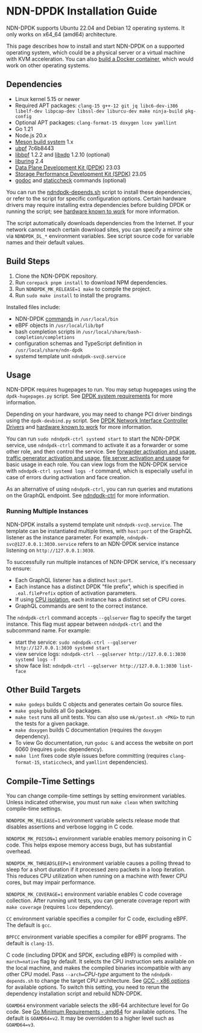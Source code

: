 # NDN-DPDK Installation Guide

NDN-DPDK supports Ubuntu 22.04 and Debian 12 operating systems.
It only works on x64\_64 (amd64) architecture.

This page describes how to install and start NDN-DPDK on a supported operating system, which could be a physical server or a virtual machine with KVM acceleration.
You can also [build a Docker container](Docker.md), which would work on other operating systems.

## Dependencies

* Linux kernel 5.15 or newer
* Required APT packages: `clang-15 g++-12 git jq libc6-dev-i386 libelf-dev libpcap-dev libssl-dev liburcu-dev make ninja-build pkg-config`
* Optional APT packages: `clang-format-15 doxygen lcov yamllint`
* Go 1.21
* Node.js 20.x
* [Meson build system](https://mesonbuild.com/Getting-meson.html) 1.x
* [ubpf](https://github.com/iovisor/ubpf) 7c6b8443
* [libbpf](https://github.com/libbpf/libbpf) 1.2.2 and [libxdp](https://github.com/xdp-project/xdp-tools) 1.2.10 (optional)
* [liburing](https://github.com/axboe/liburing) 2.4
* [Data Plane Development Kit (DPDK)](https://www.dpdk.org/) 23.03
* [Storage Performance Development Kit (SPDK)](https://spdk.io/) 23.05
* [godoc](https://pkg.go.dev/golang.org/x/tools/cmd/godoc) and [staticcheck](https://pkg.go.dev/honnef.co/go/tools/cmd/staticcheck) commands (optional)

You can run the [ndndpdk-depends.sh](ndndpdk-depends.sh) script to install these dependencies, or refer to the script for specific configuration options.
Certain hardware drivers may require installing extra dependencies before building DPDK or running the script; see [hardware known to work](hardware.md) for more information.

The script automatically downloads dependencies from the Internet.
If your network cannot reach certain download sites, you can specify a mirror site via `NDNDPDK_DL_*` environment variables.
See script source code for variable names and their default values.

## Build Steps

1. Clone the NDN-DPDK repository.
2. Run `corepack pnpm install` to download NPM dependencies.
3. Run `NDNDPDK_MK_RELEASE=1 make` to compile the project.
4. Run `sudo make install` to install the programs.

Installed files include:

* NDN-DPDK [commands](../cmd) in `/usr/local/bin`
* eBPF objects in `/usr/local/lib/bpf`
* bash completion scripts in `/usr/local/share/bash-completion/completions`
* configuration schemas and TypeScript definition in `/usr/local/share/ndn-dpdk`
* systemd template unit `ndndpdk-svc@.service`

## Usage

NDN-DPDK requires hugepages to run.
You may setup hugepages using the `dpdk-hugepages.py` script.
See [DPDK system requirements](https://doc.dpdk.org/guides/linux_gsg/sys_reqs.html#use-of-hugepages-in-the-linux-environment) for more information.

Depending on your hardware, you may need to change PCI driver bindings using the `dpdk-devbind.py` script.
See [DPDK Network Interface Controller Drivers](https://doc.dpdk.org/guides/nics/) and [hardware known to work](hardware.md) for more information.

You can run `sudo ndndpdk-ctrl systemd start` to start the NDN-DPDK service, use `ndndpdk-ctrl` command to activate it as a forwarder or some other role, and then control the service.
See [forwarder activation and usage](forwarder.md), [traffic generator activation and usage](trafficgen.md), [file server activation and usage](fileserver.md) for basic usage in each role.
You can view logs from the NDN-DPDK service with `ndndpdk-ctrl systemd logs -f` command, which is especially useful in case of errors during activation and face creation.

As an alternative of using `ndndpdk-ctrl`, you can run queries and mutations on the GraphQL endpoint.
See [ndndpdk-ctrl](../cmd/ndndpdk-ctrl) for more information.

### Running Multiple Instances

NDN-DPDK installs a systemd template unit `ndndpdk-svc@.service`.
The template can be instantiated multiple times, with `host:port` of the GraphQL listener as the instance parameter.
For example, `ndndpdk-svc@127.0.0.1:3030.service` refers to an NDN-DPDK service instance listening on `http://127.0.0.1:3030`.

To successfully run multiple instances of NDN-DPDK service, it's necessary to ensure:

* Each GraphQL listener has a distinct `host:port`.
* Each instance has a distinct DPDK "file prefix", which is specified in `.eal.filePrefix` option of activation parameters.
* If using [CPU isolation](tuning.md), each instance has a distinct set of CPU cores.
* GraphQL commands are sent to the correct instance.

The `ndndpdk-ctrl` command accepts `--gqlserver` flag to specify the target instance.
This flag must appear between `ndndpdk-ctrl` and the subcommand name.
For example:

* start the service: `sudo ndndpdk-ctrl --gqlserver http://127.0.0.1:3030 systemd start`
* view service logs: `ndndpdk-ctrl --gqlserver http://127.0.0.1:3030 systemd logs -f`
* show face list: `ndndpdk-ctrl --gqlserver http://127.0.0.1:3030 list-face`

## Other Build Targets

* `make godeps` builds C objects and generates certain Go source files.
* `make gopkg` builds all Go packages.
* `make test` runs all unit tests.
  You can also use `mk/gotest.sh <PKG>` to run the tests for a given package.
* `make doxygen` builds C documentation (requires the `doxygen` dependency).
* To view Go documentation, run `godoc &` and access the website on port 6060 (requires `godoc` dependency).
* `make lint` fixes code style issues before committing (requires `clang-format-15`, `staticcheck`, and `yamllint` dependencies).

## Compile-Time Settings

You can change compile-time settings by setting environment variables.
Unless indicated otherwise, you must run `make clean` when switching compile-time settings.

`NDNDPDK_MK_RELEASE=1` environment variable selects release mode that disables assertions and verbose logging in C code.

`NDNDPDK_MK_POISON=1` environment variable enables memory poisoning in C code.
This helps expose memory access bugs, but has substantial overhead.

`NDNDPDK_MK_THREADSLEEP=1` environment variable causes a polling thread to sleep for a short duration if it processed zero packets in a loop iteration.
This reduces CPU utilization when running on a machine with fewer CPU cores, but may impair performance.

`NDNDPDK_MK_COVERAGE=1` environment variable enables C code coverage collection.
After running unit tests, you can generate coverage report with `make coverage` (requires `lcov` dependency).

`CC` environment variable specifies a compiler for C code, excluding eBPF.
The default is `gcc`.

`BPFCC` environment variable specifies a compiler for eBPF programs.
The default is `clang-15`.

C code (including DPDK and SPDK, excluding eBPF) is compiled with `-march=native` flag by default.
It selects the CPU instruction sets available on the local machine, and makes the compiled binaries incompatible with any other CPU model.
Pass `--arch=`*CPU-type* argument to the `ndndpdk-depends.sh` to change the target CPU architecture.
See [GCC - x86 options](https://gcc.gnu.org/onlinedocs/gcc/x86-Options.html) for available options.
To switch this setting, you need to rerun the dependency installation script and rebuild NDN-DPDK.

`GOAMD64` environment variable selects the x86-64 architecture level for Go code.
See [Go Minimum Requirements - amd64](https://github.com/golang/go/wiki/MinimumRequirements#amd64) for available options.
The default is `GOAMD64=v2`.
It may be overridden to a higher level such as `GOAMD64=v3`.

